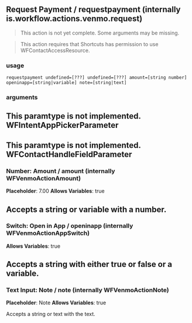 
## Request Payment / requestpayment (internally is.workflow.actions.venmo.request)

> This action is not yet complete. Some arguments may be missing.


> This action requires that Shortcuts has permission to use WFContactAccessResource.

### usage
`requestpayment undefined=[???] undefined=[???] amount=[string number] openinapp=[string|variable] note=[string|text]`

### arguments
This paramtype is not implemented. WFIntentAppPickerParameter
---
This paramtype is not implemented. WFContactHandleFieldParameter
---
### Number: Amount / amount (internally WFVenmoActionAmount)
**Placeholder**: 7.00
**Allows Variables**: true


Accepts a string 
or variable
with a number.
---
### Switch: Open in App / openinapp (internally WFVenmoActionAppSwitch)
**Allows Variables**: true


Accepts a string with either true or false
or a variable.
---
### Text Input: Note / note (internally WFVenmoActionNote)
**Placeholder**: Note
**Allows Variables**: true


Accepts a string 
or text
with the text.

